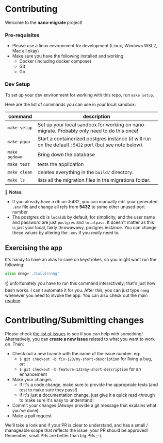# Contributing

Welcome to the **nano-migrate** project!

### Pre-requisites

- Please use a linux environment for development (Linux, Windows WSL2, Mac all okay)
- Make sure you have the following installed and working:
  - Docker (including docker compose)
  - Git
  - Go

### Dev Setup

To set up your dev environment for working with this repo, run `make setup`.

Here are the list of commands you can use in your local sandbox:

| command       | description                                                                                            |
| ------------- | ------------------------------------------------------------------------------------------------------ |
| `make setup`  | Set up your local sandbox for working on nano-migrate. Probably only need to do this once!             |
| `make pgup`   | Start a containerized postgres instance (it will run on the default `:5432` port (but see note below). |
| `make pgdown` | Bring down the database                                                                                |
| `make test`   | tests the application                                                                                  |
| `make clean`  | deletes everything in the `build/` directory.                                                          |
| `make ls`     | lists all the migration files in the migrations folder.                                                |

:pencil: **Notes**:

- If you already have a db on :5432, you can manually edit your generated `.env` file and change all refs from **5432** to some other unused port number.
- The postgres db is `localdb` by default, for simplicity, and the user name and password are just `postgres` and `localpass`. It doesn't matter as this is just your local, fairly throwawawy, postgres instance. You can change these values by altering the `.env` if you _really_ need to.

## Exercising the app

It's handy to have an alias to save on keystrokes, so you might want run the following:

```sh
alias nnmg='./build/nnmg'
```

:point_up: unfortunately you have to run this command interactively; that's just how bash works. I can't automate it for you.
After this, you can just type `nnmg` whenever you need to invoke the app. You can also check out the main [readme](./README.md).

# Contributing/Submitting changes

Please check [the list of issues](https://github.com/netterminalmachine/nano-migrate/issues) to see if you can help with something!
Alternatively, you can **create a new issue** related to what you want to work on. Then:

- Check out a new branch with the name of the issue number. eg:
  - `$ git checkout -b fix-123/my-short-description` for fixing a bug, or:
  - `$ git checkout -b feature-123/my-short-description` for an enhancement
- Make your changes
  - If it's a code change, make sure to provide the appropriate tests (and test to make sure they pass!)
  - If it's just a documentation change, just give it a quick read-through to make sure it's easy to understand!
- Commit your changes (Always provide a git message that explains what you've done).
- Make a pull request

We'll take a look and if your PR is clear to understand, and has a small / manageable scope that reflects the issue, your PR should be approved! Remember, small PRs are better than big PRs ;-).
